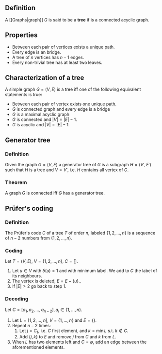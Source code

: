 ## Definition
A [[Graphs|graph]] $G$ is said to be a **tree** if is a connected acyclic graph.

## Properties
- Between each pair of vertices exists a unique path.
- Every edge is an bridge.
- A tree of $n$ vertices has $n-1$ edges.
- Every non-trivial tree has at least two leaves.

## Characterization of a tree
A simple graph $G=(V, E)$ is a tree iff one of the following equivalent statements is true:
- Between each pair of vertex exists one unique path.
- $G$ is connected graph and every edge is a bridge
- $G$ is a maximal acyclic graph
- $G$ is connected and $|V|=|E| -1$.
- $G$ is acyclic and $|V|=|E| -1$.


## Generator tree
### Definition
Given the graph $G = (V, E)$ a generator tree of $G$ is a subgraph $H=(V', E')$ such that $H$ is a tree and $V = V'$, i.e. $H$ contains all vertex of $G$.

### Theorem
A graph $G$ is connected iff $G$ has a generator tree.

## Prüfer's coding
### Definition
The Prüfer's code $C$ of a tree $T$ of order $n$, labeled $\{1,2,\dots, n\}$ is a sequence of $n-2$ numbers from $\{1,2,\dots, n\}$.

### Coding
Let $T = (V, E)$, $V = \{1, 2, \dots, n\}$, $C= []$.
1. Let $u \in V$ with $\delta(u) = 1$ and with minimum label. We add to $C$ the label of its neighbours.
2. The vertex is deleted, $E = E - \{u\}$..
3. If $|E| > 2$ go back to step 1.
### Decoding
Let $C = [a_1, a_2, \dots, a_{n-2}], a_i \in \{1, \dots, n\}$.
1. Let $L = [1, 2, \dots, n]$, $V = \{1, \dots, n\}$ and $E = \{\}$.
2. Repeat $n-2$ times:
	1. Let $j = C_1$, i.e. $C$ first element, and $k = \min L$ s.t. $k \notin C$.
	2. Add $\{j, k\}$ to $E$ and remove $j$ from $C$ and $k$ from $L$.
3. When $L$ has two elements left and $C = \emptyset$, add an edge between the aforementioned elements.



